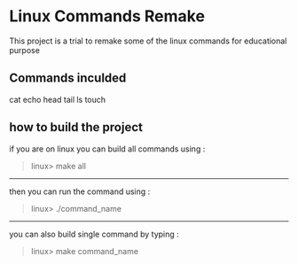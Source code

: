 # Linux Commands Remake #
This project is a trial to remake some of the linux commands for educational purpose
## Commands inculded ##
cat echo head tail ls touch 

## how to build the project ##
if you are on linux you can build all commands using :
> linux> make all 
---
then you can run the command using :
> linux> ./command_name
---
you can also build single command by typing :
> linux> make command_name 

